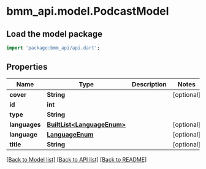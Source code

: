 # bmm_api.model.PodcastModel

## Load the model package
```dart
import 'package:bmm_api/api.dart';
```

## Properties
Name | Type | Description | Notes
------------ | ------------- | ------------- | -------------
**cover** | **String** |  | [optional] 
**id** | **int** |  | 
**type** | **String** |  | 
**languages** | [**BuiltList&lt;LanguageEnum&gt;**](LanguageEnum.md) |  | [optional] 
**language** | [**LanguageEnum**](LanguageEnum.md) |  | [optional] 
**title** | **String** |  | [optional] 

[[Back to Model list]](../README.md#documentation-for-models) [[Back to API list]](../README.md#documentation-for-api-endpoints) [[Back to README]](../README.md)


